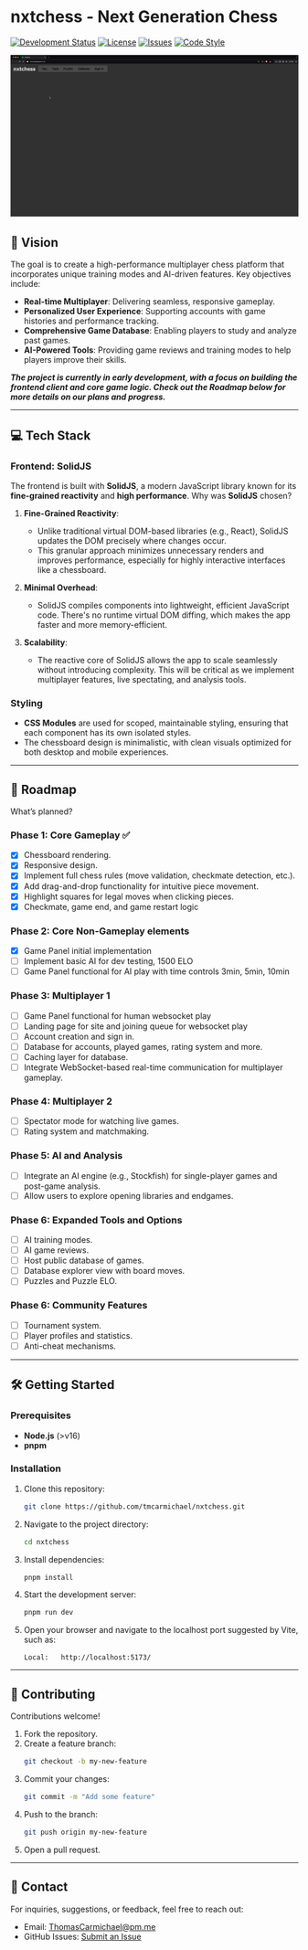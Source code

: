 # nxtchess - Next Generation Chess

[![Development Status](https://img.shields.io/badge/status-under_development-orange)](#)
[![License](https://img.shields.io/github/license/tmcarmichael/nxtchess)](https://github.com/tmcarmichael/nxtchess/blob/main/LICENSE)
[![Issues](https://img.shields.io/github/issues/tmcarmichael/nxtchess)](https://github.com/tmcarmichael/nxtchess/issues)
[![Code Style](https://img.shields.io/badge/code%20style-prettier-ff69b4)](https://prettier.io/docs/en/why-prettier)

<div style="text-align: center;">
  <img src="public/assets/nxtchess-1-20-25.gif" alt="Early demo" />
</div>

## 🚀 Vision

The goal is to create a high-performance multiplayer chess platform that incorporates unique training modes and AI-driven features. Key objectives include:

- **Real-time Multiplayer**: Delivering seamless, responsive gameplay.
- **Personalized User Experience**: Supporting accounts with game histories and performance tracking.
- **Comprehensive Game Database**: Enabling players to study and analyze past games.
- **AI-Powered Tools**: Providing game reviews and training modes to help players improve their skills.

**_The project is currently in early development, with a focus on building the frontend client and core game logic. Check out the Roadmap below for more details on our plans and progress._**

---

## 💻 Tech Stack

### Frontend: **SolidJS**

The frontend is built with **SolidJS**, a modern JavaScript library known for its **fine-grained reactivity** and **high performance**. Why was **SolidJS** chosen?

1. **Fine-Grained Reactivity**:

   - Unlike traditional virtual DOM-based libraries (e.g., React), SolidJS updates the DOM precisely where changes occur.
   - This granular approach minimizes unnecessary renders and improves performance, especially for highly interactive interfaces like a chessboard.

2. **Minimal Overhead**:

   - SolidJS compiles components into lightweight, efficient JavaScript code. There's no runtime virtual DOM diffing, which makes the app faster and more memory-efficient.

3. **Scalability**:

   - The reactive core of SolidJS allows the app to scale seamlessly without introducing complexity. This will be critical as we implement multiplayer features, live spectating, and analysis tools.

### Styling

- **CSS Modules** are used for scoped, maintainable styling, ensuring that each component has its own isolated styles.
- The chessboard design is minimalistic, with clean visuals optimized for both desktop and mobile experiences.

---

## 📜 Roadmap

What’s planned?

### Phase 1: Core Gameplay ✅

- [x] Chessboard rendering.
- [x] Responsive design.
- [x] Implement full chess rules (move validation, checkmate detection, etc.).
- [x] Add drag-and-drop functionality for intuitive piece movement.
- [x] Highlight squares for legal moves when clicking pieces.
- [x] Checkmate, game end, and game restart logic

### Phase 2: Core Non-Gameplay elements

- [x] Game Panel initial implementation
- [ ] Implement basic AI for dev testing, 1500 ELO
- [ ] Game Panel functional for AI play with time controls 3min, 5min, 10min

### Phase 3: Multiplayer 1

- [ ] Game Panel functional for human websocket play
- [ ] Landing page for site and joining queue for websocket play
- [ ] Account creation and sign in.
- [ ] Database for accounts, played games, rating system and more.
- [ ] Caching layer for database.
- [ ] Integrate WebSocket-based real-time communication for multiplayer gameplay.

### Phase 4: Multiplayer 2

- [ ] Spectator mode for watching live games.
- [ ] Rating system and matchmaking.

### Phase 5: AI and Analysis

- [ ] Integrate an AI engine (e.g., Stockfish) for single-player games and post-game analysis.
- [ ] Allow users to explore opening libraries and endgames.

### Phase 6: Expanded Tools and Options

- [ ] AI training modes.
- [ ] AI game reviews.
- [ ] Host public database of games.
- [ ] Database explorer view with board moves.
- [ ] Puzzles and Puzzle ELO.

### Phase 6: Community Features

- [ ] Tournament system.
- [ ] Player profiles and statistics.
- [ ] Anti-cheat mechanisms.

---

## 🛠️ Getting Started

### Prerequisites

- **Node.js** (>v16)
- **pnpm**

### Installation

1. Clone this repository:
   ```bash
   git clone https://github.com/tmcarmichael/nxtchess.git
   ```
2. Navigate to the project directory:
   ```bash
   cd nxtchess
   ```
3. Install dependencies:
   ```bash
   pnpm install
   ```
4. Start the development server:
   ```bash
   pnpm run dev
   ```
5. Open your browser and navigate to the localhost port suggested by Vite, such as:
   ```
   Local:   http://localhost:5173/
   ```

---

## 🤝 Contributing

Contributions welcome!

1. Fork the repository.
2. Create a feature branch:
   ```bash
   git checkout -b my-new-feature
   ```
3. Commit your changes:
   ```bash
   git commit -m "Add some feature"
   ```
4. Push to the branch:
   ```bash
   git push origin my-new-feature
   ```
5. Open a pull request.

---

## 📧 Contact

For inquiries, suggestions, or feedback, feel free to reach out:

- Email: ThomasCarmichael@pm.me
- GitHub Issues: [Submit an Issue](https://github.com/tmcarmichael/nxtchess/issues)
